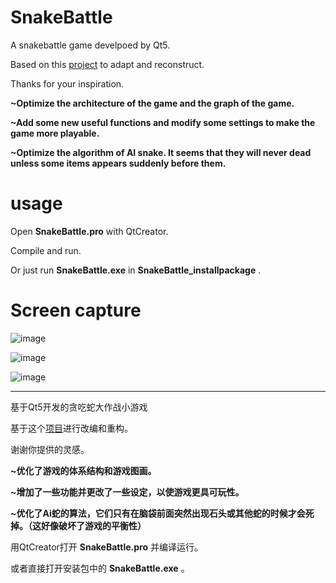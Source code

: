 # SnakeBattle
A snakebattle game develpoed by Qt5.

Based on this [project](https://github.com/bibhuticoder/QtSnake) to adapt and reconstruct.

Thanks for your inspiration.

**~Optimize the architecture of the game and the graph of the game.**

**~Add some new useful functions and modify some settings to make the game more playable.**

**~Optimize the algorithm of AI snake. It seems that they will never dead unless some items appears suddenly before them.**

# usage
Open **SnakeBattle.pro** with QtCreator.

Compile and run.

Or just run **SnakeBattle.exe** in **SnakeBattle_installpackage** .

# Screen capture

![image](https://user-images.githubusercontent.com/82373845/122174840-aa824a80-ceb5-11eb-98be-d37a3823f2dc.png)

![image](https://user-images.githubusercontent.com/82373845/122174867-b1a95880-ceb5-11eb-965b-9f936319f559.png)

![image](https://user-images.githubusercontent.com/82373845/122340935-7d956c80-cf75-11eb-8ade-f2c32e41a255.png)

---

基于Qt5开发的贪吃蛇大作战小游戏

基于这个[项目](https://github.com/bibhuticoder/QtSnake)进行改编和重构。

谢谢你提供的灵感。

**~优化了游戏的体系结构和游戏图画。**

**~增加了一些功能并更改了一些设定，以使游戏更具可玩性。**

**~优化了Ai蛇的算法，它们只有在脑袋前面突然出现石头或其他蛇的时候才会死掉。（这好像破坏了游戏的平衡性）**

用QtCreator打开 **SnakeBattle.pro** 并编译运行。

或者直接打开安装包中的 **SnakeBattle.exe** 。
